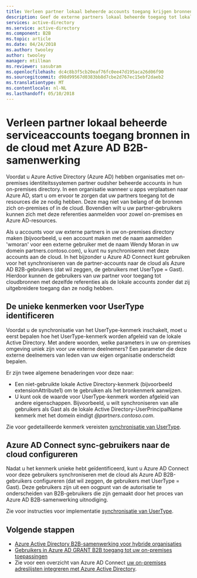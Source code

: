 ```yaml
---
title: Verleen partner lokaal beheerde accounts toegang krijgen bronnen in de cloud als gebruikers van Azure AD B2B tot | Microsoft Docs
description: Geef de externe partners lokaal beheerde toegang tot lokale en cloudresources met dezelfde referenties met Azure AD B2B-samenwerking.
services: active-directory
ms.service: active-directory
ms.component: B2B
ms.topic: article
ms.date: 04/24/2018
ms.author: twooley
author: twooley
manager: mtillman
ms.reviewer: sasubram
ms.openlocfilehash: dc4c8b3f5cb20eaf76fc0ee47d195aca26d06f90
ms.sourcegitcommit: d98d99567d0383bb8d7cbe2d767ec15ebf2daeb2
ms.translationtype: MT
ms.contentlocale: nl-NL
ms.lasthandoff: 05/10/2018
---
```

# <a name="grant-locally-managed-partner-accounts-access-to-cloud-resources-using-azure-ad-b2b-collaboration"></a>Verleen partner lokaal beheerde serviceaccounts toegang bronnen in de cloud met Azure AD B2B-samenwerking

Voordat u Azure Active Directory (Azure AD) hebben organisaties met on-premises identiteitssystemen partner oudsher beheerde accounts in hun on-premises directory. In een organisatie wanneer u apps verplaatsen naar Azure AD, start u om ervoor te zorgen dat uw partners toegang tot de resources die ze nodig hebben. Deze mag niet van belang of de bronnen zich on-premises of in de cloud. Bovendien wilt u uw partner-gebruikers kunnen zich met deze referenties aanmelden voor zowel on-premises en Azure AD-resources. 

Als u accounts voor uw externe partners in uw on-premises directory maken (bijvoorbeeld, u een account maken met de naam aanmelden 'wmoran' voor een externe gebruiker met de naam Wendy Moran in uw domein partners.contoso.com), u kunt nu synchroniseren met deze accounts aan de cloud. In het bijzonder u Azure AD Connect kunt gebruiken voor het synchroniseren van de partner-accounts naar de cloud als Azure AD B2B-gebruikers (dat wil zeggen, de gebruikers met UserType = Gast). Hierdoor kunnen de gebruikers van uw partner voor toegang tot cloudbronnen met dezelfde referenties als de lokale accounts zonder dat zij uitgebreidere toegang dan ze nodig hebben. 

## <a name="identify-unique-attributes-for-usertype"></a>De unieke kenmerken voor UserType identificeren

Voordat u de synchronisatie van het UserType-kenmerk inschakelt, moet u eerst bepalen hoe het UserType-kenmerk worden afgeleid van de lokale Active Directory. Met andere woorden, welke parameters in uw on-premises omgeving uniek zijn voor uw externe deelnemers? Een parameter die deze externe deelnemers van leden van uw eigen organisatie onderscheidt bepalen.

Er zijn twee algemene benaderingen voor deze naar:

- Een niet-gebruikte lokale Active Directory-kenmerk (bijvoorbeeld extensionAttribute1) om te gebruiken als het bronkenmerk aanwijzen. 
- U kunt ook de waarde voor UserType-kenmerk worden afgeleid van andere eigenschappen. Bijvoorbeeld, u wilt synchroniseren van alle gebruikers als Gast als de lokale Active Directory-UserPrincipalName kenmerk met het domein eindigt *@partners.contoso.com*.
 
Zie voor gedetailleerde kenmerk vereisten [synchronisatie van UserType](connect/active-directory-aadconnectsync-change-the-configuration.md#enable-synchronization-of-usertype). 

## <a name="configure-azure-ad-connect-to-sync-users-to-the-cloud"></a>Azure AD Connect sync-gebruikers naar de cloud configureren

Nadat u het kenmerk unieke hebt geïdentificeerd, kunt u Azure AD Connect voor deze gebruikers synchroniseren met de cloud als Azure AD B2B-gebruikers configureren (dat wil zeggen, de gebruikers met UserType = Gast). Deze gebruikers zijn uit een oogpunt van de autorisatie te onderscheiden van B2B-gebruikers die zijn gemaakt door het proces van Azure AD B2B-samenwerking uitnodiging.

Zie voor instructies voor implementatie [synchronisatie van UserType](connect/active-directory-aadconnectsync-change-the-configuration.md#enable-synchronization-of-usertype).

## <a name="next-steps"></a>Volgende stappen

- [Azure Active Directory B2B-samenwerking voor hybride organisaties](active-directory-b2b-hybrid-organizations.md)
- [Gebruikers in Azure AD GRANT B2B toegang tot uw on-premises toepassingen](active-directory-b2b-hybrid-cloud-to-on-premises.md)
- Zie voor een overzicht van Azure AD Connect [uw on-premises adreslijsten integreren met Azure Active Directory](connect/active-directory-aadconnect.md).

